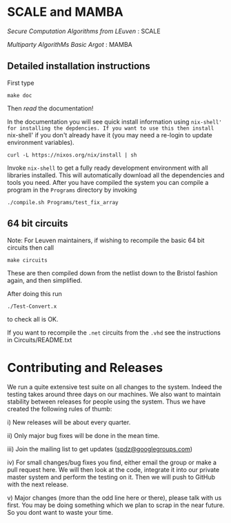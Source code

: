 
# SCALE and MAMBA

*Secure Computation Algorithms from LEuven* : SCALE

*Multiparty AlgorithMs Basic Argot*         : MAMBA


## Detailed installation instructions

First type
```
make doc
```

Then *read* the documentation!

In the documentation you will see quick install information using `nix-shell' for installing
the depdencies. If you want to use this then install `nix-shell' if you don't already have it 
(you may need a re-login to update environment variables).

```
curl -L https://nixos.org/nix/install | sh
```

Invoke `nix-shell` to get a fully ready development environment with all libraries installed.
This will automatically download all the dependencies and tools you need. After you have
compiled the system you can compile a program in the `Programs` directory by invoking

```
./compile.sh Programs/test_fix_array
```

## 64 bit circuits

Note: For Leuven maintainers, if wishing to recompile the basic 64 bit
circuits then call
```
make circuits
```

These are then compiled down from the netlist down to the Bristol
fashion again, and then simplified.

After doing this run
```
./Test-Convert.x
```
to check all is OK.


If you want to recompile the `.net` circuits from the `.vhd` see the
instructions in Circuits/README.txt

# Contributing and Releases

We run a quite extensive test suite on all changes to the system.
Indeed the testing takes around three days on our machines. We also
want to maintain stability between releases for people using the
system. Thus we have created the following rules of thumb:

i)   New releases will be about every quarter.

ii)  Only major bug fixes will be done in the mean time.

iii) Join the mailing list to get updates (spdz@googlegroups.com)

iv)  For small changes/bug fixes you find, either email the group
     or make a pull request here. We will then look at the code,
     integrate it into our private master system and perform the
     testing on it. Then we will push to GitHub with the next
     release.

v)   Major changes (more than the odd line here or there), please
     talk  with us first. You may be doing something which we
     plan to scrap in the near future. So you dont want to waste
     your time.
